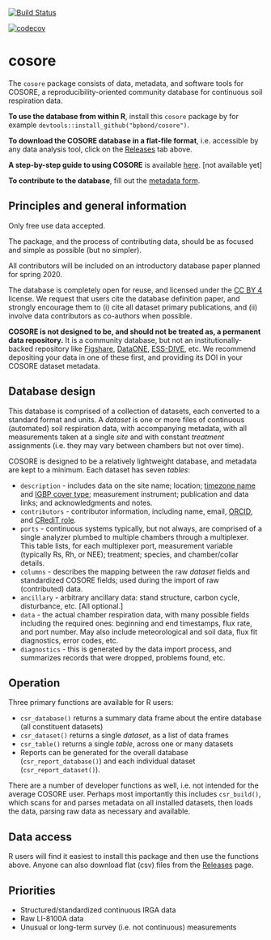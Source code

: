 [![Build Status](https://travis-ci.org/bpbond/cosore.svg?branch=master)](https://travis-ci.org/bpbond/cosore) 

[![codecov](https://codecov.io/gh/bpbond/cosore/branch/master/graph/badge.svg)](https://codecov.io/gh/bpbond/cosore)


# cosore

The `cosore` package consists of data, metadata, and software tools for COSORE, a reproducibility-oriented 
community database for continuous soil respiration data.

**To use the database from within R**, install this `cosore` package by for example `devtools::install_github("bpbond/cosore")`.

**To download the COSORE database in a flat-file format**, i.e. accessible by any
data analysis tool, click on the
[Releases](https://github.com/bpbond/cosore/releases) tab above.

**A step-by-step guide to using COSORE** is available [here](). [not available yet]

**To contribute to the database**, fill out the [metadata form](https://forms.gle/xRSY7WwmWKTL6iCv5).

## Principles and general information

Only free use data accepted.

The package, and the process of contributing data, should be as focused and 
simple as possible (but no simpler).

All contributors will be included on an introductory database paper planned for spring 2020.

The database is completely open for reuse, and licensed under the [CC BY 4](https://creativecommons.org/licenses/by/4.0/) license. We request that users cite the 
database definition paper, and strongly encourage them to (i) cite all dataset primary
publications, and (ii) involve data contributors as co-authors when possible.

**COSORE is not designed to be, and should not be treated as, a permanent
data repository.** It is a community database, but not an institutionally-backed repository like [Figshare](https://figshare.com), [DataONE](https://www.dataone.org), [ESS-DIVE](https://ess-dive.lbl.gov), etc. We recommend depositing your data in one of these first, and providing its DOI in your COSORE dataset metadata.

## Database design

This database is comprised of a collection of datasets, each converted to a standard format and units.
A _dataset_ is one or more files of continuous (automated) soil respiration data,
with accompanying metadata, with all measurements taken at a single _site_ and with
constant _treatment_ assignments (i.e. they may vary between chambers but not over time).

COSORE is designed to be a relatively lightweight database, and metadata are kept to a minimum. 
Each dataset has seven _tables_:

* `description` - includes data on the
site name; location; [timezone name](https://en.wikipedia.org/wiki/List_of_tz_database_time_zones)
and [IGBP cover type](http://www.eomf.ou.edu/static/IGBP.pdf); measurement instrument;
publication and data links; and acknowledgments and notes.
* `contributors` - contributor information, including name, email, [ORCID](https://orcid.org), and
[CRediT role](https://www.casrai.org/credit.html).
* `ports` - continuous systems typically, but not always, are comprised of a single 
analyzer plumbed to multiple chambers through a multiplexer. This table lists,
for each multiplexer port, measurement variable (typically Rs, Rh, or NEE); 
treatment; species, and chamber/collar details.
* `columns` - describes the mapping between the raw _dataset_ fields and 
standardized COSORE fields; used during the import of raw (contributed) data.
* `ancillary` - arbitrary ancillary data: stand structure, carbon cycle, disturbance, etc. [All optional.]
* `data` - the actual chamber respiration data, with many possible fields including the required ones: 
beginning and end timestamps, flux rate, and port number. May also include meteorological
and soil data, flux fit diagnostics, error codes, etc.
* `diagnostics` - this is generated by the data import process, and summarizes
records that were dropped, problems found, etc.

## Operation

Three primary functions are available for R users:
* `csr_database()` returns a summary data frame about the entire database (all constituent datasets)
* `csr_dataset()` returns a single _dataset_, as a list of data frames
* `csr_table()` returns a single _table_, across one or many datasets
* Reports can be generated for the overall database (`csr_report_database()`) 
and each individual dataset (`csr_report_dataset()`).

There are a number of developer functions as well, i.e. not intended for the average
COSORE user. Perhaps most importantly this includes `csr_build()`, which scans for
and parses metadata on all installed datasets, then loads the data,
parsing raw data as necessary and available.

## Data access

R users will find it easiest to install this package and then use the functions above. Anyone can also download flat (csv) files from the [Releases](https://github.com/bpbond/cosore/releases) page.

## Priorities

* Structured/standardized continuous IRGA data
* Raw LI-8100A data
* Unusual or long-term survey (i.e. not continuous) measurements
